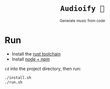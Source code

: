 <div align="center">
  <h1><code>Audioify 🎵</code></h1>
  <sub>Generate music from code</sub>
</div>

# Run
* Install the [rust toolchain](https://rustup.rs/)
* Install [node + npm](https://www.npmjs.com/get-npm)

`cd` into the project directory, then run:
```bash
./install.sh
./run.sh
```
